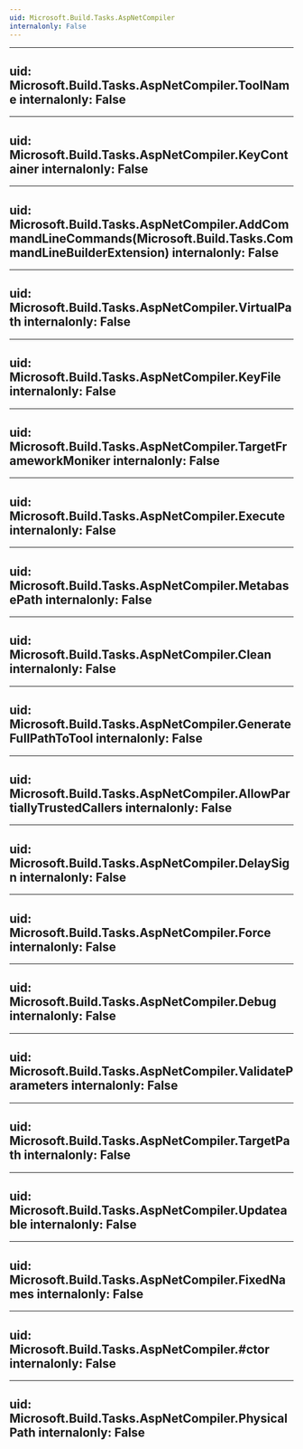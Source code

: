```yaml
---
uid: Microsoft.Build.Tasks.AspNetCompiler
internalonly: False
---
```


---
uid: Microsoft.Build.Tasks.AspNetCompiler.ToolName
internalonly: False
---

---
uid: Microsoft.Build.Tasks.AspNetCompiler.KeyContainer
internalonly: False
---

---
uid: Microsoft.Build.Tasks.AspNetCompiler.AddCommandLineCommands(Microsoft.Build.Tasks.CommandLineBuilderExtension)
internalonly: False
---

---
uid: Microsoft.Build.Tasks.AspNetCompiler.VirtualPath
internalonly: False
---

---
uid: Microsoft.Build.Tasks.AspNetCompiler.KeyFile
internalonly: False
---

---
uid: Microsoft.Build.Tasks.AspNetCompiler.TargetFrameworkMoniker
internalonly: False
---

---
uid: Microsoft.Build.Tasks.AspNetCompiler.Execute
internalonly: False
---

---
uid: Microsoft.Build.Tasks.AspNetCompiler.MetabasePath
internalonly: False
---

---
uid: Microsoft.Build.Tasks.AspNetCompiler.Clean
internalonly: False
---

---
uid: Microsoft.Build.Tasks.AspNetCompiler.GenerateFullPathToTool
internalonly: False
---

---
uid: Microsoft.Build.Tasks.AspNetCompiler.AllowPartiallyTrustedCallers
internalonly: False
---

---
uid: Microsoft.Build.Tasks.AspNetCompiler.DelaySign
internalonly: False
---

---
uid: Microsoft.Build.Tasks.AspNetCompiler.Force
internalonly: False
---

---
uid: Microsoft.Build.Tasks.AspNetCompiler.Debug
internalonly: False
---

---
uid: Microsoft.Build.Tasks.AspNetCompiler.ValidateParameters
internalonly: False
---

---
uid: Microsoft.Build.Tasks.AspNetCompiler.TargetPath
internalonly: False
---

---
uid: Microsoft.Build.Tasks.AspNetCompiler.Updateable
internalonly: False
---

---
uid: Microsoft.Build.Tasks.AspNetCompiler.FixedNames
internalonly: False
---

---
uid: Microsoft.Build.Tasks.AspNetCompiler.#ctor
internalonly: False
---

---
uid: Microsoft.Build.Tasks.AspNetCompiler.PhysicalPath
internalonly: False
---
